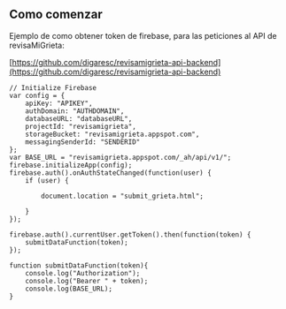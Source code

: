 ## Como comenzar

Ejemplo de como obtener token de firebase, para las peticiones al API de revisaMiGrieta:

[https://github.com/digaresc/revisamigrieta-api-backend](https://github.com/digaresc/revisamigrieta-api-backend)

```
// Initialize Firebase
var config = {
    apiKey: "APIKEY",
    authDomain: "AUTHDOMAIN",
    databaseURL: "databaseURL",
    projectId: "revisamigrieta",
    storageBucket: "revisamigrieta.appspot.com",
    messagingSenderId: "SENDERID"
};
var BASE_URL = "revisamigrieta.appspot.com/_ah/api/v1/";
firebase.initializeApp(config);
firebase.auth().onAuthStateChanged(function(user) {
    if (user) {

        document.location = "submit_grieta.html";
        
    }
});

firebase.auth().currentUser.getToken().then(function(token) {
    submitDataFunction(token);
});

function submitDataFunction(token){
	console.log("Authorization");
	console.log("Bearer " + token);
	console.log(BASE_URL);
}
```
